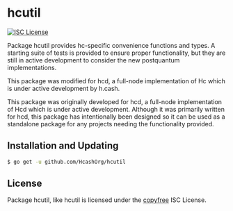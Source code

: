 hcutil
=======

[![ISC License](http://img.shields.io/badge/license-ISC-blue.svg)](http://copyfree.org)

Package hcutil provides hc-specific convenience functions and types.
A starting suite of tests is provided to ensure proper functionality, but they are
still in active development to consider the new postquantum implementations.  

This package was modified for hcd, a full-node implementation of Hc which
is under active development by h.cash.

This package was originally developed for hcd, a full-node implementation of Hcd which
is under active development.  Although it was primarily written for
hcd, this package has intentionally been designed so it can be used as a
standalone package for any projects needing the functionality provided.

## Installation and Updating

```bash
$ go get -u github.com/HcashOrg/hcutil
```

## License

Package hcutil, like hcutil is licensed under the [copyfree](http://copyfree.org) ISC
License.
